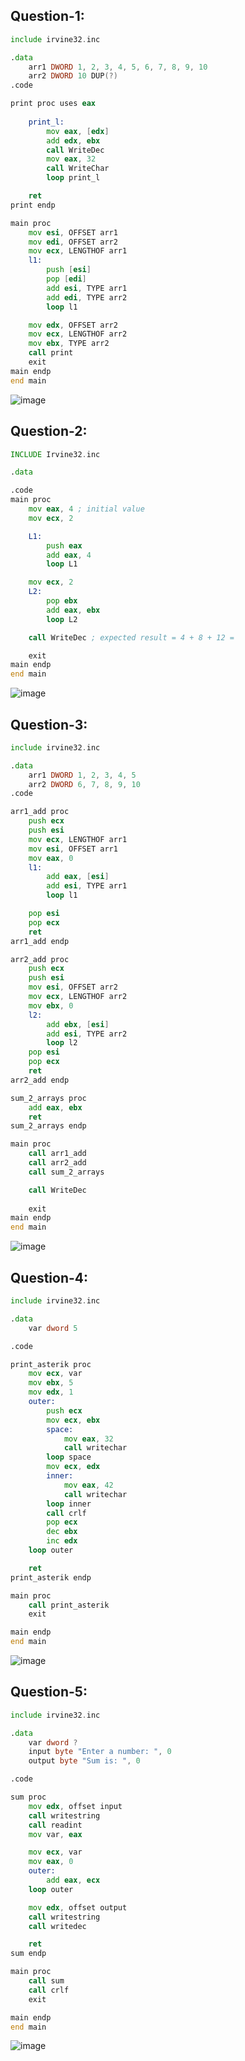 ## Question-1:
```.asm
include irvine32.inc

.data
	arr1 DWORD 1, 2, 3, 4, 5, 6, 7, 8, 9, 10
	arr2 DWORD 10 DUP(?)
.code

print proc uses eax
	
	print_l:
		mov eax, [edx]
		add edx, ebx
		call WriteDec
		mov eax, 32
		call WriteChar
		loop print_l

	ret
print endp

main proc
	mov esi, OFFSET arr1
	mov edi, OFFSET arr2
	mov ecx, LENGTHOF arr1
	l1:
		push [esi]
		pop [edi]
		add esi, TYPE arr1
		add edi, TYPE arr2
		loop l1

	mov edx, OFFSET arr2
	mov ecx, LENGTHOF arr2
	mov ebx, TYPE arr2
	call print
	exit
main endp
end main

```
![image](https://github.com/user-attachments/assets/7c22cdf1-6a4b-405b-b55c-623973efdc97)

## Question-2:
```.asm
INCLUDE Irvine32.inc

.data

.code
main proc
	mov eax, 4 ; initial value
	mov ecx, 2 

	L1:
		push eax
		add eax, 4
		loop L1

	mov ecx, 2
	L2:
		pop ebx
		add eax, ebx
		loop L2

	call WriteDec ; expected result = 4 + 8 + 12 = 

	exit
main endp
end main
```
![image](https://github.com/user-attachments/assets/3d855794-627c-4acf-bb25-c831b5f3c121)

## Question-3:
```.asm
include irvine32.inc

.data
	arr1 DWORD 1, 2, 3, 4, 5
	arr2 DWORD 6, 7, 8, 9, 10
.code

arr1_add proc
	push ecx
	push esi
	mov ecx, LENGTHOF arr1
	mov esi, OFFSET arr1
	mov eax, 0
	l1:
		add eax, [esi]
		add esi, TYPE arr1
		loop l1

	pop esi
	pop ecx
	ret
arr1_add endp

arr2_add proc
	push ecx
	push esi
	mov esi, OFFSET arr2
	mov ecx, LENGTHOF arr2
	mov ebx, 0
	l2:
		add ebx, [esi]
		add esi, TYPE arr2
		loop l2
	pop esi
	pop ecx
	ret
arr2_add endp

sum_2_arrays proc
	add eax, ebx
	ret
sum_2_arrays endp

main proc
	call arr1_add
	call arr2_add
	call sum_2_arrays

	call WriteDec
	
	exit
main endp
end main
```
![image](https://github.com/user-attachments/assets/58635a10-4b24-43d6-8208-9e95310783b1)


## Question-4:
```.asm
include irvine32.inc

.data 
	var dword 5

.code

print_asterik proc
	mov ecx, var
	mov ebx, 5
	mov edx, 1
	outer:
		push ecx
		mov ecx, ebx
		space:
			mov eax, 32
			call writechar
		loop space
		mov ecx, edx
		inner:
			mov eax, 42
			call writechar
		loop inner
		call crlf
		pop ecx
		dec ebx
		inc edx
	loop outer

	ret
print_asterik endp

main proc
	call print_asterik
	exit

main endp
end main

```
![image](https://github.com/user-attachments/assets/2cb626b9-7897-41a3-ab67-7b5bccbbb12f)

## Question-5:
```.asm
include irvine32.inc

.data 
	var dword ?
	input byte "Enter a number: ", 0
	output byte "Sum is: ", 0

.code

sum proc
	mov edx, offset input
	call writestring
	call readint
	mov var, eax

	mov ecx, var
	mov eax, 0
	outer:
		add eax, ecx
	loop outer

	mov edx, offset output
	call writestring
	call writedec

	ret
sum endp

main proc
	call sum
	call crlf
	exit

main endp
end main
```

![image](https://github.com/user-attachments/assets/36222327-3578-403f-a451-e7a487750d07)

